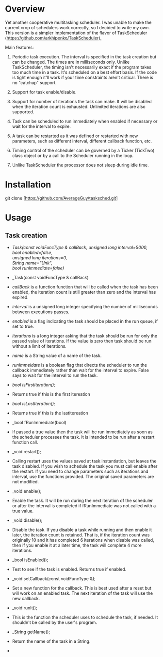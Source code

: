 Overview
========

Yet another cooperative multitasking scheduler. I was unable to make the
current crop of schedulers work correctly, so I decided to write my own.
This version is a simpler implementation of the flavor of TaskScheduler
(<https://github.com/arkhipenko/TaskScheduler>[).]()

Main features:

1.  Periodic task execution. The interval is specified in the task
    creation but can be changed. The times are in milliseconds only.
    Unlike TaskScheduler, the timing isn't necessarily exact if the
    program takes too much time in a task. It's scheduled on a best
    effort basis. If the code is tight enough it'll work if your time
    constraints aren't critical. There is no "catchup" support.

2.  Support for task enable/disable.

3.  Support for number of iterations the task can make. It will be
    disabled when the iteration count is exhausted. Unlimited iterations
    are also supported.

4.  Task can be scheduled to run immediately when enabled if necessary
    or wait for the interval to expire.

5.  A task can be restarted as it was defined or restarted with new
    parameters, such as different interval, different callback function,
    etc.

6.  Timing control of the scheduler can be governed by a Ticker
    (TickTwo) class object or by a call to the Scheduler running in the
    loop.

7.  Unlike TaskScheduler the processor does not sleep during idle time.

Installation 
============

git clone
[https://github.com/AverageGuy/tasksched.git]

Usage
=====

Task creation
-------------

-   _Task(const voidFuncType & callBack, unsigned long interval=5000,\
    bool enabled=false,\
    unsigned long iterations=0,\
    String name=\"Unk\",\
    bool runImmediate=false)_

-   _Task(const voidFuncType & callBack)

-   _callBack_ is a function function that will be called when the task
    has been enabled, the iteration count is still greater than zero and
    the interval has expired.

-  _interval_ is a unsigned long integer specifying the number of
    milliseconds between executions passes.

-   _enabled_ is a flag indicating the task should be placed in the run
    queue, if set to true.

-   _iterations_ is a long integer asking that the task should be run for
    only the passed value of iterations. If the value is zero then task
    should be run without a limit of iterations.

-   _name_ is a String value of a name of the task.

-   _runImmeidate_ is a boolean flag that directs the scheduler to run the
    callback immediately rather than wait for the interval to expire.
    False says to wait for the interval to run the task.

-   _bool isFirstIteration();_

-   Returns true if this is the first itereation

-   _bool isLastIteration();_

-   Returns true if this is the lastitereation

-   _bool fRunImmediate(bool)

-   If passed a true value then the task will be run immediately as soon
    as the scheduler processes the task. It is intended to be run after
    a restart function call.

-   _void restart();

-   Calling restart uses the values saved at task instantiation, but
    leaves the task disabled. If you wish to schedule the task you must
    call enable after the restart. If you need to change parameters such
    as iterations and interval, use the functions provided. The original
    saved parameters are not modified.

-   _void enable();

-   Enable the task. It will be run during the next iteration of the
    scheduler or after the interval is completed if fRunImmediate was
    not called with a true value.

-   _void disable();

-   Disable the task. If you disable a task while running and then
    enable it later, the iteration count is retained. That is, if the
    iteration count was originally 10 and it has completed 6 iterations
    when disable was called, then if you enable it at a later time, the
    task will complete 4 more iterations.

-   _bool isEnabled();

-   Test to see if the task is enabled. Returns true if enabled.

-   _void setCallback(const voidFuncType &);

-   Set a new function for the callback. This is best used after a reset
    but will work on an enabled task. The next iteration of the task
    will use the new callback.

-   _void runIt();

-   This is the function the scheduler uses to schedule the task, if
    needed. It shouldn't be called by the user's program.

-   _String getName();

-   Return the name of the task in a String.

-   

